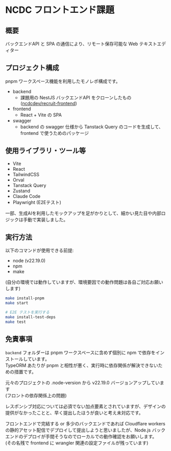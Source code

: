 # NCDC フロントエンド課題

## 概要

バックエンドAPI と SPA の通信により、リモート保存可能な Web テキストエディター

## プロジェクト構成

pnpm ワークスペース機能を利用したモノレポ構成です。


- backend
  - 課題用の NestJS バックエンドAPI をクローンしたもの ([ncdcdev/recruit-frontend](https://github.com/ncdcdev/recruit-frontend/tree/main))
- frontend
  - React + Vite の SPA
- swagger
  - backend の swagger 仕様から Tanstack Query のコードを生成して、 frontend で使うためのパッケージ

## 使用ライブラリ・ツール等

- Vite
- React
- TailwindCSS
- Orval
- Tanstack Query
- Zustand
- Claude Code
- Playwright (E2Eテスト)

一部、生成AIを利用したモックアップを足がかりとして、細かい見た目や内部ロジックは手動で実装しました。

## 実行方法

以下のコマンドが使用できる前提: 
  
- node (v22.19.0)
- npm
- make

(自分の環境では動作していますが、環境要因での動作問題は各自ご対応お願いします)

```sh
make install-pnpm
make start

# E2E テストを実行する
make install-test-deps
make test
```


## 免責事項

`backend` フォルダーは pnpm ワークスペースに含めず個別に npm で依存をインストールしています。  
TypeORM あたりが pnpm と相性が悪く、実行時に依存関係が解決できないための措置です。

元々のプロジェクトの .node-version から v22.19.0 バージョンアップしています  
(フロントの依存関係上の問題)

レスポンシブ対応については必須でない加点要素とされていますが、デザインの提供がなかったことと、早く提出したほうが良いと考え未対応です。

フロントエンドで完結する or 多少のバックエンドであれば Cloudflare workers の静的アセット配信でデプロイして提出しようと思いましたが、Node.js バックエンドのデプロイが手間そうなのでローカルでの動作確認をお願いします。  
(その名残で frontend に wrangler 関連の設定ファイルが残っています)
